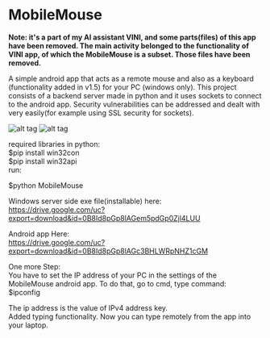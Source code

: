 # MobileMouse

****Note: it's a part of my AI assistant VINI, and some parts(files) of this app have been removed. The main activity belonged to the functionality of VINI app, of which the MobileMouse is a subset. Those files have been removed.****


A simple android app that acts as a remote mouse and also as a keyboard (functionality added in v1.5) for your PC (windows only). 
This project consists of a backend server made in python and it uses sockets to connect to the android app. Security vulnerabilities can be addressed and dealt with very easily(for example using SSL security for sockets).  

![alt tag](https://raw.githubusercontent.com/yugrocks/MobileMouse/master/mouse.gif)
![alt tag](https://raw.githubusercontent.com/yugrocks/MobileMouse/master/mouseServer.gif)  



required libraries in python:  
    $pip install win32con  
    $pip install win32api  
run:  

$python MobileMouse  

Windows server side exe file(installable) here:  
https://drive.google.com/uc?export=download&id=0B8Id8pGp8lAGem5pdGp0Zjl4LUU

Android app Here:  
https://drive.google.com/uc?export=download&id=0B8Id8pGp8lAGc3BHLWRpNHZ1cGM

One more Step:  
  You have to set the IP address of your PC in the settings of the MobileMouse android app.
  To do that, go to cmd, type command:  
     $ipconfig    
     
The ip address is the value of IPv4 address key.   
Added typing functionality. Now you can type remotely from the app into your laptop.
